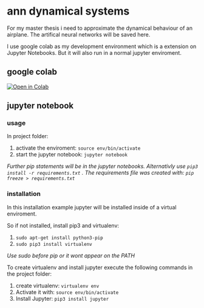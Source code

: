 # ann dynamical systems

For my master thesis i need to approximate the dynamical behaviour of an airplane. The artifical neural networks will be saved here.

I use google colab as my development environment which is a extension on Jupyter Notebooks. But it will also run in a normal jupyter enviroment.

## google colab
[![Open in Colab](https://colab.research.google.com/assets/colab-badge.svg)](https://colab.research.google.com/github/CrowdSalat/ann-dynamical-systems/blob/master/explore_xplane_data.ipynb)

## jupyter notebook

### usage

In project folder:

1. activate the enviroment: ``source env/bin/activate``
2. start the jupyter notebook: ``jupyter notebook``

*Further pip statements will be in the jupyter notebooks. Alternativly use ``pip3 install -r requirements.txt``* *. The requirements file was created with: ``pip freeze > requirements.txt``*

### installation

In this installation example jupyter will be installed inside of a virtual enviroment.

So if not installed, install pip3 and virtualenv:

1. ``sudo apt-get install python3-pip``
2. ``sudo pip3 install virtualenv``

*Use sudo before pip or it wont appear on the PATH*  

To create virtualenv and install jupyter execute the following commands in the project folder:

1. create virtualenv:   ``virtualenv env``
2. Activate it with:    ``source env/bin/activate``
3. Install Jupyter:     ``pip3 install jupyter``
